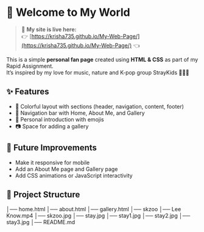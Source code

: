 # 🌸 Welcome to My World  

> 🚀 **My site is live here:**  
> 👉 [https://krisha735.github.io/My-Web-Page/](https://krisha735.github.io/My-Web-Page/) 👈  

This is a simple **personal fan page** created using **HTML & CSS** as part of my Rapid Assignment.  
It’s inspired by my love for music, nature and K-pop group StrayKids 💜🌊✨  

## ✨ Features
- 🎨 Colorful layout with sections (header, navigation, content, footer)  
- 📌 Navigation bar with Home, About Me, and Gallery  
- 📝 Personal introduction with emojis  
- 📷 Space for adding a gallery  

## 🚀 Future Improvements
- Make it responsive for mobile  
- Add an About Me page and Gallery page  
- Add CSS animations or JavaScript interactivity  

## 📂 Project Structure
│── home.html
│── about.html
│── gallery.html
│── skzoo
│── Lee Know.mp4
│── skzoo.jpg
│── stay.jpg
│── stay1.jpg
│── stay2.jpg
│── stay3.jpg
│── README.md
